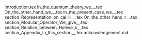 Introduction.tex
In_the_quantum_theory_we__.tex
On_the_other_hand_we__.tex
In_the_present_case_we__.tex
section_Representation_on_cal_H__.tex
On_the_other_hand_r__.tex
section_Modular_Operator_We_give__.tex
section_Relation_between_Holevo_s__.tex
section_Appendix_In_this_section__.tex
acknowledgement.md